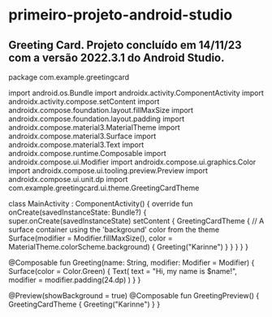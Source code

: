 # primeiro-projeto-android-studio
## Greeting Card. Projeto concluído em 14/11/23 com a versão 2022.3.1 do Android Studio.

package com.example.greetingcard

import android.os.Bundle
import androidx.activity.ComponentActivity
import androidx.activity.compose.setContent
import androidx.compose.foundation.layout.fillMaxSize
import androidx.compose.foundation.layout.padding
import androidx.compose.material3.MaterialTheme
import androidx.compose.material3.Surface
import androidx.compose.material3.Text
import androidx.compose.runtime.Composable
import androidx.compose.ui.Modifier
import androidx.compose.ui.graphics.Color
import androidx.compose.ui.tooling.preview.Preview
import androidx.compose.ui.unit.dp
import com.example.greetingcard.ui.theme.GreetingCardTheme

class MainActivity : ComponentActivity() {
    override fun onCreate(savedInstanceState: Bundle?) {
        super.onCreate(savedInstanceState)
        setContent {
            GreetingCardTheme {
                // A surface container using the 'background' color from the theme
                Surface(modifier = Modifier.fillMaxSize(), color = MaterialTheme.colorScheme.background) {
                    Greeting("Karinne")
                }
            }
        }
    }
}

@Composable
fun Greeting(name: String, modifier: Modifier = Modifier) {
    Surface(color = Color.Green) {
        Text(
            text = "Hi, my name is $name!",
            modifier = modifier.padding(24.dp)
        )
    }
}

@Preview(showBackground = true)
@Composable
fun GreetingPreview() {
    GreetingCardTheme {
        Greeting("Karinne")
    }
}
